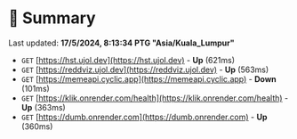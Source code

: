 # 📖 Summary
Last updated: **17/5/2024, 8:13:34 PTG "Asia/Kuala_Lumpur"**

- `GET` [https://hst.ujol.dev](https://hst.ujol.dev) - **Up** (621ms)
- `GET` [https://reddviz.ujol.dev](https://reddviz.ujol.dev) - **Up** (563ms)
- `GET` [https://memeapi.cyclic.app](https://memeapi.cyclic.app) - **Down** (101ms)
- `GET` [https://klik.onrender.com/health](https://klik.onrender.com/health) - **Up** (363ms)
- `GET` [https://dumb.onrender.com](https://dumb.onrender.com) - **Up** (360ms)
